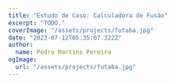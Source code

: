 ```yaml
---
title: "Estudo de Caso: Calculadora de Fusão"
excerpt: "TODO."
coverImage: "/assets/projects/futaba.jpg"
date: "2023-07-12T05:35:07.322Z"
author:
  name: Pedro Martins Pereira 
ogImage:
  url: "/assets/projects/futaba.jpg"
---
```

